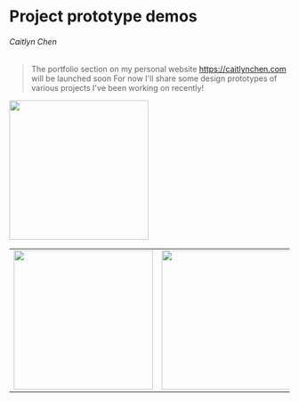 # Project prototype demos 

###### Caitlyn Chen

> The portfolio section on my personal website https://caitlynchen.com will be launched soon
> For now I'll share some design prototypes of various projects I've been working on recently! 

<img src="http://g.recordit.co/07z0vMCKsx.gif" width=250><br>

<table>
  <tr>
    <td>
      <img src="http://g.recordit.co/FC1QpzxkG6.gif" width=250>
    </td>
    <td>
      <img src="http://g.recordit.co/8yJMGwcqU9.gif" width=250>
    </td>
  </tr>
</table>

